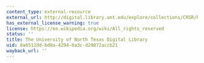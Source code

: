 ```yaml
---
content_type: external-resource
external_url: http://digital.library.unt.edu/explore/collections/CRSR/browse/
has_external_license_warning: true
license: https://en.wikipedia.org/wiki/All_rights_reserved
status: ''
title: The University of North Texas Digital Library
uid: 8a6512dd-bd9a-4294-8a3c-d29872accb21
wayback_url: ''
---
```

